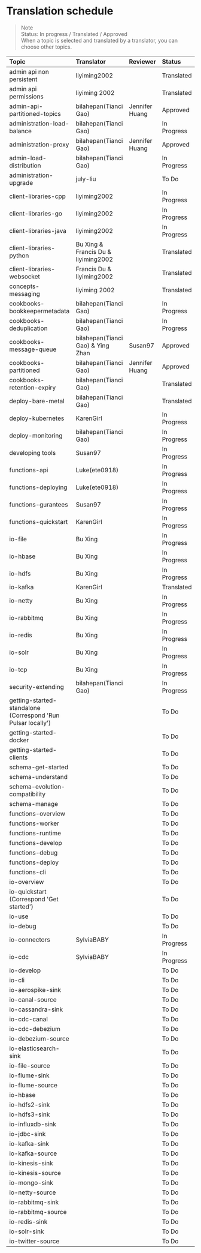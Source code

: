 # Translation schedule

> Note  
> Status: In progress / Translated / Approved    
> When a topic is selected and translated by a translator, you can choose other topics.

Topic | Translator | Reviewer | Status 
:-----|:-----------|:---------|:------
admin api non persistent | liyiming2002 |  | Translated
admin api permissions | liyiming 2002 |  | Translated
admin-api-partitioned-topics | bilahepan(Tianci Gao) | Jennifer Huang | Approved 
administration-load-balance | bilahepan(Tianci Gao) | | In Progress
administration-proxy | bilahepan(Tianci Gao) | Jennifer Huang | Approved
admin-load-distribution | bilahepan(Tianci Gao) | | In Progress
administration-upgrade | july-liu | | To Do
client-libraries-cpp | liyiming2002 | | In Progress
client-libraries-go | liyiming2002 | | In Progress
client-libraries-java | liyiming2002 | | In Progress
client-libraries-python | Bu Xing & Francis Du & liyiming2002 | | Translated
client-libraries-websocket | Francis Du & liyiming2002 | | Translated
concepts-messaging | liyiming 2002 | | Translated
cookbooks-bookkeepermetadata | bilahepan(Tianci Gao) | | In Progress
cookbooks-deduplication | bilahepan(Tianci Gao) | | In Progress
cookbooks-message-queue | bilahepan(Tianci Gao) & Ying Zhan | Susan97 | Approved
cookbooks-partitioned | bilahepan(Tianci Gao) | Jennifer Huang | Approved 
cookbooks-retention-expiry | bilahepan(Tianci Gao) | | Translated
deploy-bare-metal | bilahepan(Tianci Gao) | | Translated
deploy-kubernetes | KarenGirl | | In Progress 
deploy-monitoring | bilahepan(Tianci Gao) | | In Progress
developing tools | Susan97 | | In Progress
functions-api | Luke(ete0918) | | In Progress
functions-deploying | Luke(ete0918) | | In Progress
functions-gurantees | Susan97 | | In Progress
functions-quickstart | KarenGirl | | In Progress
io-file | Bu Xing | | In Progress
io-hbase | Bu Xing | | In Progress
io-hdfs | Bu Xing | | In Progress
io-kafka | KarenGirl | | Translated
io-netty | Bu Xing | | In Progress
io-rabbitmq | Bu Xing | | In Progress
io-redis | Bu Xing | | In Progress
io-solr | Bu Xing | | In Progress
io-tcp | Bu Xing | | In Progress
security-extending | bilahepan(Tianci Gao) | | In Progress
getting-started-standalone (Correspond 'Run Pulsar locally') | | | To Do
getting-started-docker | | | To Do
getting-started-clients | | | To Do
schema-get-started | | | To Do
schema-understand | | | To Do
schema-evolution-compatibility | | | To Do
schema-manage | | | To Do
functions-overview | | | To Do
functions-worker | | | To Do
functions-runtime | | | To Do
functions-develop | | | To Do
functions-debug | | | To Do
functions-deploy | | | To Do
functions-cli | | | To Do
io-overview | | | To Do
io-quickstart (Correspond 'Get started') | | | To Do
io-use | | | To Do
io-debug | | | To Do
io-connectors | SylviaBABY | | In Progress
io-cdc | SylviaBABY | | In Progress
io-develop | | | To Do
io-cli | | | To Do
io-aerospike-sink | | | To Do
io-canal-source | | | To Do
io-cassandra-sink | | | To Do
io-cdc-canal | | | To Do
io-cdc-debezium | | | To Do
io-debezium-source | | | To Do
io-elasticsearch-sink | | | To Do
io-file-source | | | To Do
io-flume-sink | | | To Do
io-flume-source | | | To Do
io-hbase | | | To Do
io-hdfs2-sink | | | To Do
io-hdfs3-sink | | | To Do
io-influxdb-sink | | | To Do
io-jdbc-sink | | | To Do
io-kafka-sink | | | To Do
io-kafka-source | | | To Do
io-kinesis-sink | | | To Do
io-kinesis-source | | | To Do
io-mongo-sink | | | To Do
io-netty-source | | | To Do
io-rabbitmq-sink | | | To Do
io-rabbitmq-source | | | To Do
io-redis-sink | | | To Do
io-solr-sink | | | To Do
io-twitter-source | | | To Do

